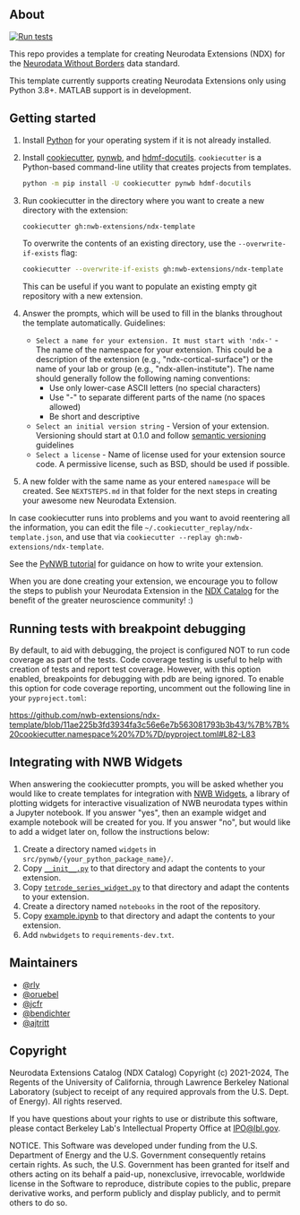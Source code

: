 ## About

[![Run tests](https://github.com/nwb-extensions/ndx-template/actions/workflows/run_tests.yml/badge.svg)](https://github.com/nwb-extensions/ndx-template/actions/workflows/run_tests.yml)

This repo provides a template for creating Neurodata Extensions (NDX) for the
[Neurodata Without Borders](https://nwb.org/)
 data standard.

This template currently supports creating Neurodata Extensions only using Python 3.8+.
MATLAB support is in development.

## Getting started

1. Install [Python](https://www.python.org/downloads/) for your operating system if it is not already installed.

2. Install [cookiecutter](https://pypi.org/project/cookiecutter/), [pynwb](https://pypi.org/project/pynwb/), and [hdmf-docutils](https://pypi.org/project/hdmf-docutils/).
`cookiecutter` is a Python-based command-line utility that creates projects from templates.
   ```bash
   python -m pip install -U cookiecutter pynwb hdmf-docutils
   ```
3. Run cookiecutter in the directory where you want to create a new directory with the extension:
   ```bash
   cookiecutter gh:nwb-extensions/ndx-template
   ```

   To overwrite the contents of an existing directory, use the `--overwrite-if-exists` flag:
   ```bash
   cookiecutter --overwrite-if-exists gh:nwb-extensions/ndx-template
   ```
   This can be useful if you want to populate an existing empty git repository with a new extension.
   
4. Answer the prompts, which will be used to fill in the blanks throughout the
template automatically. Guidelines:
    - `Select a name for your extension. It must start with 'ndx-'` - The name of the namespace for your extension. This could be a
    description of the extension (e.g., "ndx-cortical-surface") or the name of your
    lab or group (e.g., "ndx-allen-institute"). The name should generally follow the following naming conventions:
      - Use only lower-case ASCII letters (no special characters)
      - Use "-" to separate different parts of the name (no spaces allowed)
      - Be short and descriptive
    - `Select an initial version string` - Version of your extension. Versioning should start at 0.1.0 and follow [semantic versioning](https://semver.org/) guidelines
    - `Select a license` - Name of license used for your extension source code. A permissive license, such as BSD, should be used if possible.
5. A new folder with the same name as your entered `namespace` will be
created. See `NEXTSTEPS.md` in that folder for the next steps in creating
your awesome new Neurodata Extension.

In case cookiecutter runs into problems and you want to avoid reentering
all the information, you can edit the file `~/.cookiecutter_replay/ndx-template.json`,
and use that via `cookiecutter --replay gh:nwb-extensions/ndx-template`.

See the [PyNWB tutorial](https://pynwb.readthedocs.io/en/stable/tutorials/general/extensions.html) for guidance on how to write your extension.

When you are done creating your extension, we encourage you to follow the steps
to publish your Neurodata Extension in the [NDX Catalog](https://github.com/nwb-extensions/) for the benefit of the
greater neuroscience community! :)

## Running tests with breakpoint debugging

By default, to aid with debugging, the project is configured NOT to run code coverage as part of the tests. Code coverage testing is useful to help with creation of tests and report test coverage. However, with this option enabled, breakpoints for debugging with pdb are being ignored. To enable this option for code coverage reporting, uncomment out the following line in your `pyproject.toml`:

https://github.com/nwb-extensions/ndx-template/blob/11ae225b3fd3934fa3c56e6e7b563081793b3b43/%7B%7B%20cookiecutter.namespace%20%7D%7D/pyproject.toml#L82-L83

## Integrating with NWB Widgets

When answering the cookiecutter prompts, you will be asked whether you would like to create templates for integration with [NWB Widgets](https://github.com/NeurodataWithoutBorders/nwbwidgets), a library of plotting widgets for interactive visualization of NWB neurodata types within a Jupyter notebook. If you answer "yes", then an example widget and example notebook will be created for you. If you answer "no", but would like to add a widget later on, follow the instructions below:

1. Create a directory named `widgets` in `src/pynwb/{your_python_package_name}/`.
2. Copy [`__init__.py`](https://github.com/nwb-extensions/ndx-template/blob/main/%7B%7B%20cookiecutter.namespace%20%7D%7D/src/pynwb/%7B%7B%20cookiecutter.py_pkg_name%20%7D%7D/widgets/__init__.py) to that directory and adapt the contents to your extension.
3. Copy [`tetrode_series_widget.py`](https://github.com/nwb-extensions/ndx-template/blob/main/%7B%7B%20cookiecutter.namespace%20%7D%7D/src/pynwb/%7B%7B%20cookiecutter.py_pkg_name%20%7D%7D/widgets/tetrode_series_widget.py) to that directory and adapt the contents to your extension.
4. Create a directory named `notebooks` in the root of the repository.
5. Copy [example.ipynb](https://github.com/nwb-extensions/ndx-template/blob/main/%7B%7B%20cookiecutter.namespace%20%7D%7D/notebooks/example.ipynb) to that directory and adapt the contents to your extension.
6. Add `nwbwidgets` to `requirements-dev.txt`.

## Maintainers
- [@rly](https://github.com/rly)
- [@oruebel](https://github.com/oruebel)
- [@jcfr](https://github.com/jcfr)
- [@bendichter](https://github.com/bendichter)
- [@ajtritt](https://github.com/ajtritt)

## Copyright

Neurodata Extensions Catalog (NDX Catalog) Copyright (c) 2021-2024,
The Regents of the University of California, through Lawrence
Berkeley National Laboratory (subject to receipt of any required
approvals from the U.S. Dept. of Energy).  All rights reserved.

If you have questions about your rights to use or distribute this software,
please contact Berkeley Lab's Intellectual Property Office at
IPO@lbl.gov.

NOTICE.  This Software was developed under funding from the U.S. Department
of Energy and the U.S. Government consequently retains certain rights.  As
such, the U.S. Government has been granted for itself and others acting on
its behalf a paid-up, nonexclusive, irrevocable, worldwide license in the
Software to reproduce, distribute copies to the public, prepare derivative
works, and perform publicly and display publicly, and to permit others to do so.
